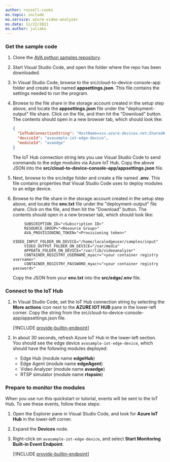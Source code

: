 ```yaml
---
author: russell-cooks
ms.topic: include
ms.service: azure-video-analyzer
ms.date: 11/22/2021
ms.author: juliako
---
```


### Get the sample code

1. Clone the [AVA python samples repository](https://github.com/Azure-Samples/video-analyzer-iot-edge-python).
1. Start Visual Studio Code, and open the folder where the repo has been downloaded.
1. In Visual Studio Code, browse to the src/cloud-to-device-console-app folder and create a file named **appsettings.json**. This file contains the settings needed to run the program.
1. Browse to the file share in the storage account created in the setup step above, and locate the **appsettings.json** file under the "deployment-output" file share. Click on the file, and then hit the "Download" button. The contents should open in a new browser tab, which should look like:

   ```json
   {
     "IoThubConnectionString": "HostName=xxx.azure-devices.net;SharedAccessKeyName=iothubowner;SharedAccessKey=XXX",
     "deviceId": "avasample-iot-edge-device",
     "moduleId": "avaedge"
   }
   ```

   The IoT Hub connection string lets you use Visual Studio Code to send commands to the edge modules via Azure IoT Hub. Copy the above JSON into the **src/cloud-to-device-console-app/appsettings.json** file.
1. Next, browse to the src/edge folder and create a file named **.env**. This file contains properties that Visual Studio Code uses to deploy modules to an edge device.
1. Browse to the file share in the storage account created in the setup step above, and locate the **env.txt** file under the "deployment-output" file share. Click on the file, and then hit the "Download" button. The contents should open in a new browser tab, which should look like:

   ```
        SUBSCRIPTION_ID="<Subscription ID>"
        RESOURCE_GROUP="<Resource Group>"
        AVA_PROVISIONING_TOKEN="<Provisioning token>"
        VIDEO_INPUT_FOLDER_ON_DEVICE="/home/localedgeuser/samples/input"
        VIDEO_OUTPUT_FOLDER_ON_DEVICE="/var/media"
        APPDATA_FOLDER_ON_DEVICE="/var/lib/videoanalyzer"
        CONTAINER_REGISTRY_USERNAME_myacr="<your container registry username>"
        CONTAINER_REGISTRY_PASSWORD_myacr="<your container registry password>"
   ```

   Copy the JSON from your **env.txt** into the **src/edge/.env** file.

### Connect to the IoT Hub

1.  In Visual Studio Code, set the IoT Hub connection string by selecting the **More actions** icon next to the **AZURE IOT HUB** pane in the lower-left corner. Copy the string from the src/cloud-to-device-console-app/appsettings.json file.

    <!-- commenting out the image for now ![Set IoT Hub connection string]()./media/quickstarts/set-iotconnection-string.png-->

    [!INCLUDE [provide-builtin-endpoint](../../common-includes/provide-builtin-endpoint.md)]
1. In about 30 seconds, refresh Azure IoT Hub in the lower-left section. You should see the edge device `avasample-iot-edge-device`, which should have the following modules deployed:
    - Edge Hub (module name **edgeHub**)
    - Edge Agent (module name **edgeAgent**)
    - Video Analyzer (module name **avaedge**)
    - RTSP simulator (module name **rtspsim**)

### Prepare to monitor the modules

When you use run this quickstart or tutorial, events will be sent to the IoT Hub. To see these events, follow these steps:

1. Open the Explorer pane in Visual Studio Code, and look for **Azure IoT Hub** in the lower-left corner.
1. Expand the **Devices** node.
1. Right-click on `avasample-iot-edge-device`, and select **Start Monitoring Built-in Event Endpoint**.

    [!INCLUDE [provide-builtin-endpoint](../../common-includes/provide-builtin-endpoint.md)]
